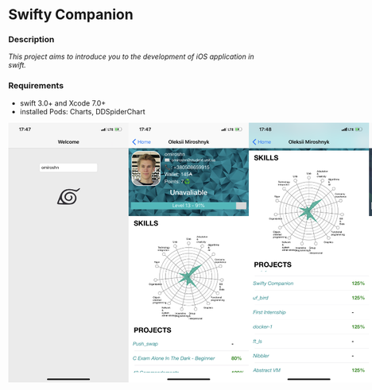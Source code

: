 # Swifty Companion

### Description

*This project aims to introduce you to the development of iOS application in swift.*

### Requirements
- swift 3.0+ and Xcode 7.0+
- installed Pods: Charts, DDSpiderChart

<div style="display: flex; justify-content: space-around;">
  <img src="https://github.com/omiroshn/Swifty/blob/master/Screenshots/1.PNG" width="48%" />
  <img src="https://github.com/omiroshn/Swifty/blob/master/Screenshots/2.PNG" width="48%" />
  <img src="https://github.com/omiroshn/Swifty/blob/master/Screenshots/3.PNG" width="48%" />
  <img src="https://github.com/omiroshn/Swifty/blob/master/Screenshots/4.PNG" width="48%" />
</div>

